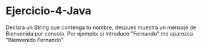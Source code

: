 # Ejercicio-4-Java
Declara un String que contenga tu nombre, despues muestra un mensaje de Bienvenida por consola.
Por ejemplo: si introduce "Fernando" me aparezca "Bienvenido Fernando"
